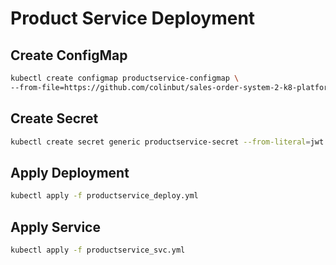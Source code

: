 # Product Service Deployment

## Create ConfigMap

```bash
kubectl create configmap productservice-configmap \
--from-file=https://github.com/colinbut/sales-order-system-2-k8-platform-configuration/blob/master/live/dev/product/productservice.properties
```

## Create Secret

```bash
kubectl create secret generic productservice-secret --from-literal=jwt.secret=[]
```

## Apply Deployment

```bash
kubectl apply -f productservice_deploy.yml
```

## Apply Service

```bash
kubectl apply -f productservice_svc.yml
```